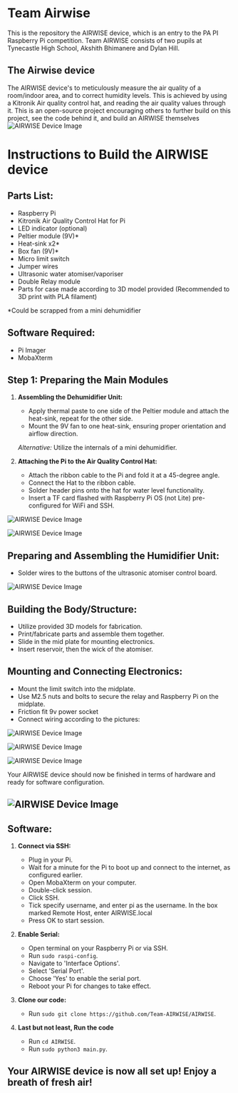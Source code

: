 # Team Airwise

This is the repository the AIRWISE device, which is an entry to the PA PI Raspberry Pi competition.
Team AIRWISE consists of two pupils at Tynecastle High School, Akshith Bhimanere and Dylan Hill.

## The Airwise device
The AIRWISE device's to meticulously measure the air quality of a room/indoor area, and to correct humidity levels. This is achieved by using a Kitronik Air quality control hat, and reading the air quality values through it. This is an open-source project encouraging others to further build on this project, see the code behind it, and build an AIRWISE themselves   
![AIRWISE Device Image](https://github.com/Team-AIRWISE/AIRWISE/blob/main/images/AIRWISE_logo.jpg)  
# Instructions to Build the AIRWISE device

## Parts List:

- Raspberry Pi
- Kitronik Air Quality Control Hat for Pi
- LED indicator (optional)
- Peltier module (9V)*
- Heat-sink x2*
- Box fan (9V)*
- Micro limit switch
- Jumper wires
- Ultrasonic water atomiser/vaporiser
- Double Relay module
- Parts for case made according to 3D model provided (Recommended to 3D print with PLA filament)

\*Could be scrapped from a mini dehumidifier

## Software Required:

- Pi Imager
- MobaXterm

## Step 1: Preparing the Main Modules

1. **Assembling the Dehumidifier Unit:**
   - Apply thermal paste to one side of the Peltier module and attach the heat-sink, repeat for the other side.
   - Mount the 9V fan to one heat-sink, ensuring proper orientation and airflow direction.

   *Alternative:* Utilize the internals of a mini dehumidifier.

2. **Attaching the Pi to the Air Quality Control Hat:**
   - Attach the ribbon cable to the Pi and fold it at a 45-degree angle.
   - Connect the Hat to the ribbon cable.
   - Solder header pins onto the hat for water level functionality.
   - Insert a TF card flashed with Raspberry Pi OS (not Lite) pre-configured for WiFi and SSH.

![AIRWISE Device Image](https://github.com/Team-AIRWISE/AIRWISE/blob/main/images/ribbon.jpg)

![AIRWISE Device Image](https://github.com/Team-AIRWISE/AIRWISE/blob/main/images/headers.JPG)

## Preparing and Assembling the Humidifier Unit:

- Solder wires to the buttons of the ultrasonic atomiser control board.

![AIRWISE Device Image](https://github.com/Team-AIRWISE/AIRWISE/blob/main/images/atomiser.JPG)

## Building the Body/Structure:

- Utilize provided 3D models for fabrication.
- Print/fabricate parts and assemble them together.
- Slide in the mid plate for mounting electronics.
- Insert reservoir, then the wick of the atomiser.

## Mounting and Connecting Electronics:

- Mount the limit switch into the midplate.
- Use M2.5 nuts and bolts to secure the relay and Raspberry Pi on the midplate.
- Friction fit 9v power socket
- Connect wiring according to the pictures:

![AIRWISE Device Image](https://github.com/Team-AIRWISE/AIRWISE/blob/main/images/screw.jpg)

![AIRWISE Device Image](https://github.com/Team-AIRWISE/AIRWISE/blob/main/images/power.jpg)

![AIRWISE Device Image](https://github.com/Team-AIRWISE/AIRWISE/blob/main/images/diagram.png)

Your AIRWISE device should now be finished in terms of hardware and ready for software configuration.

![AIRWISE Device Image](https://github.com/Team-AIRWISE/AIRWISE/blob/main/images/body.jpg)
---
## Software:

1. **Connect via SSH:**
    - Plug in your Pi.
    - Wait for a minute for the Pi to boot up and connect to the internet, as configured earlier.
    - Open MobaXterm on your computer.
    - Double-click session.
    - Click SSH.
    - Tick specify username, and enter pi as the username. In the box marked Remote Host, enter AIRWISE.local
    - Press OK to start session.


2. **Enable Serial:**
    - Open terminal on your Raspberry Pi or via SSH.
    - Run `sudo raspi-config`.
    - Navigate to 'Interface Options'.
    - Select 'Serial Port'.
    - Choose 'Yes' to enable the serial port.
    - Reboot your Pi for changes to take effect.


3. **Clone our code:**  
    - Run `sudo git clone https://github.com/Team-AIRWISE/AIRWISE`.


4. **Last but not least, Run the code**
    - Run `cd AIRWISE`.
    - Run `sudo python3 main.py`.

## Your AIRWISE device is now all set up! Enjoy a breath of fresh air!